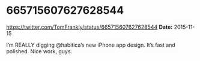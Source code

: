 # 665715607627628544
https://twitter.com/TomFrankly/status/665715607627628544
**Date:** 2015-11-15

I’m REALLY digging @habitica’s new iPhone app design. It’s fast and polished. Nice work, guys.
